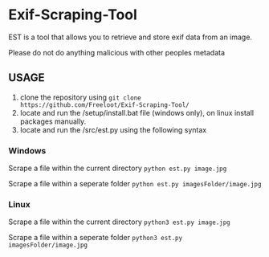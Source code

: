 # Exif-Scraping-Tool
EST is a tool that allows you to retrieve and store exif data from an image.

Please do not do anything malicious with other peoples metadata

## USAGE

1. clone the repository using ```git clone https://github.com/Freeloot/Exif-Scraping-Tool/```
2. locate and run the /setup/install.bat file (windows only), on linux install packages manually.
3. locate and run the /src/est.py using the following syntax

### Windows
Scrape a file within the current directory ```python est.py image.jpg```

Scrape a file within a seperate folder ```python est.py imagesFolder/image.jpg```
<br>
### Linux
Scrape a file within the current directory ```python3 est.py image.jpg```

Scrape a file within a seperate folder ```python3 est.py imagesFolder/image.jpg```
